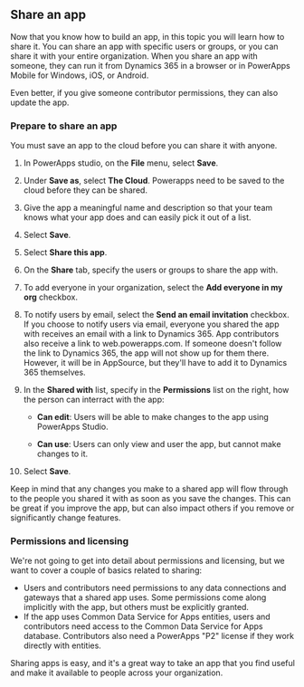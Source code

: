 ## Share an app
Now that you know how to build an app, in this topic you will learn how to share it. You can share an app with specific users or groups, or you can share it with your entire organization. When you share an app with someone, they can run it from Dynamics 365 in a browser or in PowerApps Mobile for Windows, iOS, or Android. 

Even better, if you give someone contributor permissions, they can also update the app.

### Prepare to share an app
You must save an app to the cloud before you can share it with anyone. 
1. In PowerApps studio, on the **File** menu, select **Save**.
1. Under **Save as**, select **The Cloud**.  Powerapps need to be saved to the cloud before they can be shared.
1. Give the app a meaningful name and description so that your team knows what your app does and can easily pick it out of a list.
1. Select **Save**.
1. Select **Share this app**.
1. On the **Share** tab, specify the users or groups to share the app with.
1. To add everyone in your organization, select the **Add everyone in my org** checkbox.
1. To notify users by email, select the **Send an email invitation** checkbox. If you choose to notify users via email, everyone you shared the app with receives an email with a link to Dynamics 365. App contributors also receive a link to web.powerapps.com.  If someone doesn't follow the link to Dynamics 365, the app will not show up for them there. However, it will be in AppSource, but they'll have to add it to Dynamics 365 themselves.
1. In the **Shared with** list, specify in the **Permissions** list on the right, how the person can interract with the app:
    * **Can edit**: Users will be able to make changes to the  app using PowerApps Studio.

    * **Can use**: Users can only view and user the app, but cannot make changes to it.

10. Select **Save**.

Keep in mind that any changes you make to a shared app will flow through to the people you shared it with as soon as you save the changes. This can be great if you improve the app, but can also impact others if you remove or significantly change features.

### Permissions and licensing
We're not going to get into detail about permissions and licensing, but we want to cover a couple of basics related to sharing:

- Users and contributors need permissions to any data connections and gateways that a shared app uses. Some permissions come along implicitly with the app, but others must be explicitly granted.
- If the app uses Common Data Service for Apps entities, users and contributors need access to the Common Data Service for Apps database. Contributors also need a PowerApps "P2" license if they work directly with entities.

Sharing apps is easy, and it's a great way to take an app that you find useful and make it available to people across your organization. 

